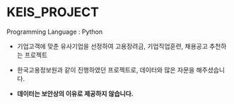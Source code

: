 # KEIS_PROJECT

Programming Language : Python  

* 기업고객에 맞춘 유사기업을 선정하여 고용장려금, 기업직업훈련, 채용공고 추천하는 프로젝트

* 한국고용정보원과 같이 진행하였던 프로젝트로, 데이터와 많은 자문을 해주셨습니다.

* __데이터는 보안상의 이유로 제공하지 않습니다.__
